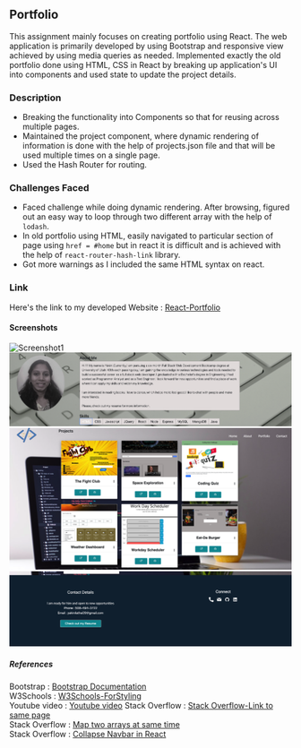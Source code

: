 ## Portfolio

This assignment mainly focuses on creating portfolio using React. The web application is primarily developed by using Bootstrap and responsive view achieved by using media queries as needed. Implemented exactly the old portfolio done using HTML, CSS in React by breaking up application's UI into components and used state to update the project details.

### Description

* Breaking the functionality into Components so that for reusing across multiple pages. 
* Maintained the project component, where dynamic rendering of information is done with the help of projects.json file and that will be used multiple times on a single page.
* Used the Hash Router for routing.

### Challenges Faced

* Faced challenge while doing dynamic rendering. After browsing, figured out an easy way to loop through two different array with the help of `lodash`.
* In old portfolio using HTML, easily navigated to particular section of page using `href = #home` but in react it is difficult and is achieved with the help of `react-router-hash-link` library.
* Got more warnings as I included the same HTML syntax on react.

### Link

Here's the link to my developed Website : [React-Portfolio](https://yakinia.github.io/ReactPortfolio/)

#### Screenshots

![Screenshot1](portfolio/src/img/snip1.png)
![Screenshot1](portfolio/src/img/snip2.png)
![Screenshot1](portfolio/src/img/snip3.png)
![Screenshot1](portfolio/src/img/snip4.png)

##### References

Bootstrap : [Bootstrap Documentation](https://getbootstrap.com/docs/4.5/getting-started/introduction/)<br/>
W3Schools : [W3Schools-ForStyling](https://www.w3schools.com/css/css_howto.asp)<br/>
Youtube video : [Youtube video](https://www.youtube.com/watch?time_continue=122&v=Zn64_IVLO88&feature=emb_title)
Stack Overflow : [Stack Overflow-Link to same page](https://stackoverflow.com/questions/35978489/how-to-link-to-same-page)<br/>
Stack Overflow : [Map two arrays at same time](https://stackoverflow.com/questions/41311322/how-can-i-map-over-two-arrays-at-the-same-time)<br/>
Stack Overflow : [Collapse Navbar in React](https://stackoverflow.com/questions/52248179/how-to-use-data-toggle-collapse-in-reactjs-with-bootstrap)
